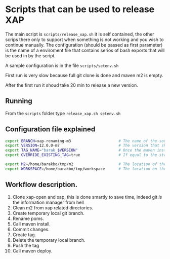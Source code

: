 # Scripts that can be used to release XAP

The main script is `scripts/release_xap.sh` it is self contained, the other scrips there only to support when something is not working and you wish to continue manually.
The configuration (should be passed as first parameter) is the name of a enviroment file that contains serios of bash exports that will be used in by the script. 

A sample configuration is in the file `scripts/setenv.sh`

First run is very slow because full git clone is done and maven m2 is empty.

After the first run it shoud take 20 min to release a new version.

## Running

From the `scripts` folder type `release_xap.sh setenv.sh`

## Configuration file explained

```bash
export BRANCH=xap-renaming-m3                     # The name of the source branch (where should we start from)
export VERSION=12.0.0-m7                          # The version that should be in the release poms.
export TAG_NAME="barak_$VERSION"                  # Once the maven install pass a tag is created and pushed for this source, this is the name of the tag.
export OVERRIDE_EXISTING_TAG=true                 # If equal to the string true, $TAG_NAME will be modified if already exists.

export M2=/home/barakbo/tmp/m2                    # The location of the m2 maven, the script will delete some of the folder in this location it is best to use a dedicated folder for this script.
export WORKSPACE=/home/barakbo/tmp/workspace      # The location on the disk that the script will checkout the sources.

```

## Workflow description.

1. Clone xap-open and xap, this is done smartly to save time, indeed git *is* the information manager from hell
2. Clean m2 from xap related directories.
3. Create temporary local git branch.
4. Rename poms.
5. Call maven install.
6. Commit changes.
7. Create tag.
8. Delete the temporary local branch.
9. Push the tag
10. Call maven deploy.




